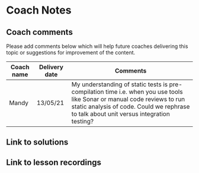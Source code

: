# Coach Notes

## Coach comments
Please add comments below which will help future coaches delivering this topic or suggestions for improvement of the content.

|**Coach name**|**Delivery date**|**Comments**|
|--------------|-----------------|------------|
|Mandy|13/05/21|My understanding of static tests is pre-compilation time i.e. when you use tools like Sonar or manual code reviews to run static analysis of code. Could we rephrase to talk about unit versus integration testing? |

## Link to solutions

## Link to lesson recordings